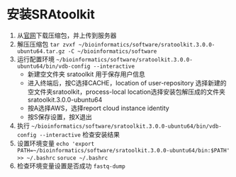 # 安装SRAtoolkit

1. 从[官网](https://trace.ncbi.nlm.nih.gov/Traces/sra/sra.cgi?view=software)下载压缩包，并上传到服务器
2. 解压压缩包 `tar zvxf ~/bioinformatics/software/sratoolkit.3.0.0-ubuntu64.tar.gz -C ~/bioinformatics/software`
3. 运行配置环境 `~/bioinformatics/software/sratoolkit.3.0.0-ubuntu64/bin/vdb-config --interactive`
   - 新建空文件夹 sratoolkit 用于保存用户信息
   - 进入终端后，按C选择CACHE，location of user-repository 选择新建的空文件夹sratoolkit，process-local location选择安装包解压成的文件夹sratoolkit.3.0.0-ubuntu64
   - 按A选择AWS，选择report cloud instance identity
   - 按S保存设置，按X退出
4. 执行 `~/bioinformatics/software/sratoolkit.3.0.0-ubuntu64/bin/vdb-config --interactive`   检查安装结果
5. 设置环境变量 
   `echo 'export PATH=~/bioinformatics/software/sratoolkit.3.0.0-ubuntu64/bin:$PATH'  >> ~/.bashrc`
   `soruce ~/.bashrc`
6. 检查环境变量设置是否成功 `fastq-dump`


